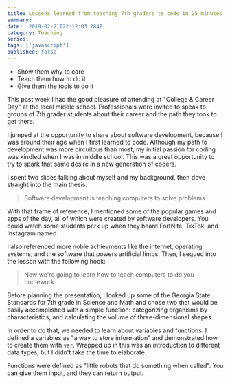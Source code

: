 ```yaml
---
title: Lessons learned from teaching 7th graders to code in 25 minutes
summary:
date: '2019-02-21T22:12:03.284Z'
category: Teaching
series:
tags: ['javascript']
published: false
---
```


- Show them why to care
- Teach them how to do it
- Give them the tools to do it

This past week I had the good pleasure of attending at "College & Career Day" at the local middle school. Professionals were invited to speak to groups of 7th grader students about their career and the path they took to get there.

I jumped at the opportunity to share about software development, because I was around their age when I first learned to code. Although my path to development was more circuitous than most, my initial passion for coding was kindled when I was in middle school. This was a great opportunity to try to spark that same desire in a new generation of coders.

I spent two slides talking about myself and my background, then dove straight into the main thesis:

> Software development is teaching computers to solve problems

With that frame of reference, I mentioned some of the popular games and apps of the day, all of which were created by software developers. You could watch some students perk up when they heard FortNite, TikTok, and Instagram named.

I also referenced more noble achievments like the internet, operating systems, and the software that powers artificial limbs. Then, I segued into the lesson with the following hook:

> Now we're going to learn how to teach computers to do you homework

Before planning the presentation, I looked up some of the Georgia State Standards for 7th grade in Science and Math and chose two that would be easily accomplished with a simple function: categorizing organisms by characteristics, and calculating the volume of three-dimensional shapes.

In order to do that, we needed to learn about variables and functions. I defined a variables as "a way to store information" and demonstrated how to create them with `var`. Wrapped up in this was an introduction to different data types, but I didn't take the time to elaborate.

Functions were defined as "little robots that do something when called". You can give them input, and they can return output.
